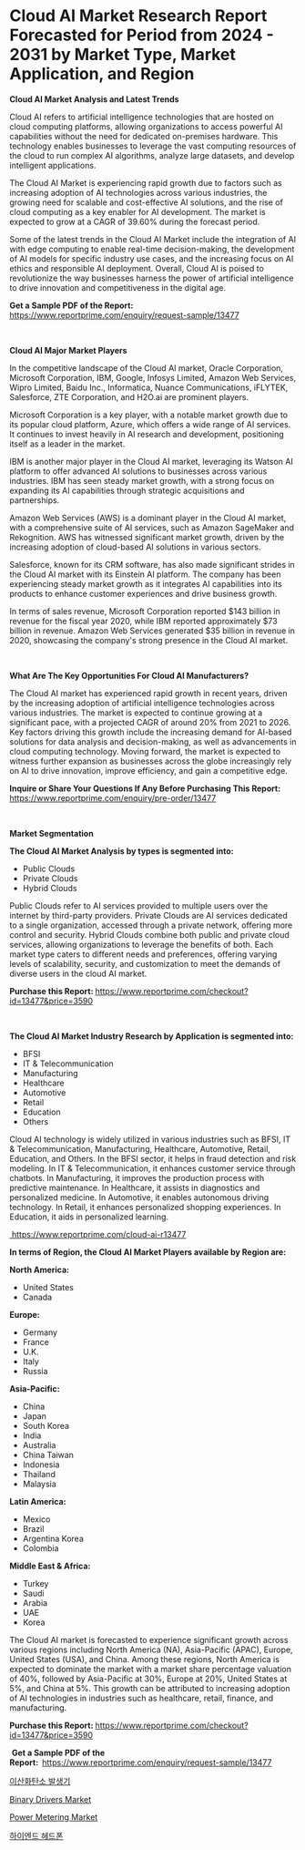 <p><h1>Cloud AI Market Research Report Forecasted for Period from 2024 -  2031 by Market Type, Market Application, and Region</h1></p><p><strong>Cloud AI Market Analysis and Latest Trends</strong></p>
<p><p>Cloud AI refers to artificial intelligence technologies that are hosted on cloud computing platforms, allowing organizations to access powerful AI capabilities without the need for dedicated on-premises hardware. This technology enables businesses to leverage the vast computing resources of the cloud to run complex AI algorithms, analyze large datasets, and develop intelligent applications.</p><p>The Cloud AI Market is experiencing rapid growth due to factors such as increasing adoption of AI technologies across various industries, the growing need for scalable and cost-effective AI solutions, and the rise of cloud computing as a key enabler for AI development. The market is expected to grow at a CAGR of 39.60% during the forecast period.</p><p>Some of the latest trends in the Cloud AI Market include the integration of AI with edge computing to enable real-time decision-making, the development of AI models for specific industry use cases, and the increasing focus on AI ethics and responsible AI deployment. Overall, Cloud AI is poised to revolutionize the way businesses harness the power of artificial intelligence to drive innovation and competitiveness in the digital age.</p></p>
<p><strong>Get a Sample PDF of the Report:&nbsp;</strong> <a href="https://www.reportprime.com/enquiry/request-sample/13477">https://www.reportprime.com/enquiry/request-sample/13477</a></p>
<p>&nbsp;</p>
<p><strong>Cloud AI Major Market Players</strong></p>
<p><p>In the competitive landscape of the Cloud AI market, Oracle Corporation, Microsoft Corporation, IBM, Google, Infosys Limited, Amazon Web Services, Wipro Limited, Baidu Inc., Informatica, Nuance Communications, iFLYTEK, Salesforce, ZTE Corporation, and H2O.ai are prominent players.</p><p>Microsoft Corporation is a key player, with a notable market growth due to its popular cloud platform, Azure, which offers a wide range of AI services. It continues to invest heavily in AI research and development, positioning itself as a leader in the market.</p><p>IBM is another major player in the Cloud AI market, leveraging its Watson AI platform to offer advanced AI solutions to businesses across various industries. IBM has seen steady market growth, with a strong focus on expanding its AI capabilities through strategic acquisitions and partnerships.</p><p>Amazon Web Services (AWS) is a dominant player in the Cloud AI market, with a comprehensive suite of AI services, such as Amazon SageMaker and Rekognition. AWS has witnessed significant market growth, driven by the increasing adoption of cloud-based AI solutions in various sectors.</p><p>Salesforce, known for its CRM software, has also made significant strides in the Cloud AI market with its Einstein AI platform. The company has been experiencing steady market growth as it integrates AI capabilities into its products to enhance customer experiences and drive business growth.</p><p>In terms of sales revenue, Microsoft Corporation reported $143 billion in revenue for the fiscal year 2020, while IBM reported approximately $73 billion in revenue. Amazon Web Services generated $35 billion in revenue in 2020, showcasing the company's strong presence in the Cloud AI market.</p></p>
<p>&nbsp;</p>
<p><strong>What Are The Key Opportunities For Cloud AI Manufacturers?</strong></p>
<p><p>The Cloud AI market has experienced rapid growth in recent years, driven by the increasing adoption of artificial intelligence technologies across various industries. The market is expected to continue growing at a significant pace, with a projected CAGR of around 20% from 2021 to 2026. Key factors driving this growth include the increasing demand for AI-based solutions for data analysis and decision-making, as well as advancements in cloud computing technology. Moving forward, the market is expected to witness further expansion as businesses across the globe increasingly rely on AI to drive innovation, improve efficiency, and gain a competitive edge.</p></p>
<p><strong>Inquire or Share Your Questions If Any Before Purchasing This Report:</strong> <a href="https://www.reportprime.com/enquiry/pre-order/13477">https://www.reportprime.com/enquiry/pre-order/13477</a></p>
<p>&nbsp;</p>
<p><strong>Market Segmentation</strong></p>
<p><strong>The Cloud AI Market Analysis by types is segmented into:</strong></p>
<p><ul><li>Public Clouds</li><li>Private Clouds</li><li>Hybrid Clouds</li></ul></p>
<p><p>Public Clouds refer to AI services provided to multiple users over the internet by third-party providers. Private Clouds are AI services dedicated to a single organization, accessed through a private network, offering more control and security. Hybrid Clouds combine both public and private cloud services, allowing organizations to leverage the benefits of both. Each market type caters to different needs and preferences, offering varying levels of scalability, security, and customization to meet the demands of diverse users in the cloud AI market.</p></p>
<p><strong>Purchase this Report:&nbsp;</strong><a href="https://www.reportprime.com/checkout?id=13477&price=3590">https://www.reportprime.com/checkout?id=13477&price=3590</a></p>
<p>&nbsp;</p>
<p><strong>The Cloud AI Market Industry Research by Application is segmented into:</strong></p>
<p><ul><li>BFSI</li><li>IT & Telecommunication</li><li>Manufacturing</li><li>Healthcare</li><li>Automotive</li><li>Retail</li><li>Education</li><li>Others</li></ul></p>
<p><p>Cloud AI technology is widely utilized in various industries such as BFSI, IT & Telecommunication, Manufacturing, Healthcare, Automotive, Retail, Education, and Others. In the BFSI sector, it helps in fraud detection and risk modeling. In IT & Telecommunication, it enhances customer service through chatbots. In Manufacturing, it improves the production process with predictive maintenance. In Healthcare, it assists in diagnostics and personalized medicine. In Automotive, it enables autonomous driving technology. In Retail, it enhances personalized shopping experiences. In Education, it aids in personalized learning.</p></p>
<p><a href="https://www.reportprime.com/cloud-ai-r13477">&nbsp;https://www.reportprime.com/cloud-ai-r13477</a></p>
<p><strong>In terms of Region, the Cloud AI Market Players available by Region are:</strong></p>
<p>
    <p> <strong> North America: </strong>
        <ul>
            <li>United States</li>
            <li>Canada</li>
        </ul>
        </p> 
    <p> <strong> Europe: </strong>
        <ul>
            <li>Germany</li>
            <li>France</li>
            <li>U.K.</li>
            <li>Italy</li>
            <li>Russia</li>
        </ul>
        </p> 
    <p> <strong> Asia-Pacific: </strong>
        <ul>
            <li>China</li>
            <li>Japan</li>
            <li>South Korea</li>
            <li>India</li>
            <li>Australia</li>
            <li>China Taiwan</li>
            <li>Indonesia</li>
            <li>Thailand</li>
            <li>Malaysia</li>
        </ul>
        </p> 
    <p> <strong> Latin America: </strong>
        <ul>
            <li>Mexico</li>
            <li>Brazil</li>
            <li>Argentina Korea</li>
            <li>Colombia</li>
        </ul>
        </p> 
    <p> <strong> Middle East & Africa: </strong>
        <ul>
            <li>Turkey</li>
            <li>Saudi</li>
            <li>Arabia</li>
            <li>UAE</li>
            <li>Korea</li>
        </ul>
    </p>
    </p>
<p><p>The Cloud AI market is forecasted to experience significant growth across various regions including North America (NA), Asia-Pacific (APAC), Europe, United States (USA), and China. Among these regions, North America is expected to dominate the market with a market share percentage valuation of 40%, followed by Asia-Pacific at 30%, Europe at 20%, United States at 5%, and China at 5%. This growth can be attributed to increasing adoption of AI technologies in industries such as healthcare, retail, finance, and manufacturing.</p></p>
<p><strong>Purchase this Report: </strong><a href="https://www.reportprime.com/checkout?id=13477&price=3590">https://www.reportprime.com/checkout?id=13477&price=3590</a></p>
<p>&nbsp;<strong>Get a Sample PDF of the Report:&nbsp;&nbsp;</strong><a href="https://www.reportprime.com/enquiry/request-sample/13477">https://www.reportprime.com/enquiry/request-sample/13477</a></p>
<p><strong></strong></p>
<p><p><a href="https://github.com/fernandotryO5lson96765/Market-Research-Report-List-1/blob/main/645722222536.md">이산화탄소 발생기</a></p><p><a href="https://github.com/Glendatilghmankmgz0rbhwpy/Market-Research-Report-List-2/blob/main/binary-drivers-market.md">Binary Drivers Market</a></p><p><a href="https://github.com/dx0328/Market-Research-Report-List-2/blob/main/power-metering-market.md">Power Metering Market</a></p><p><a href="https://github.com/CliftonFisher9067/Market-Research-Report-List-1/blob/main/485241822535.md">하이엔드 헤드폰</a></p></p>